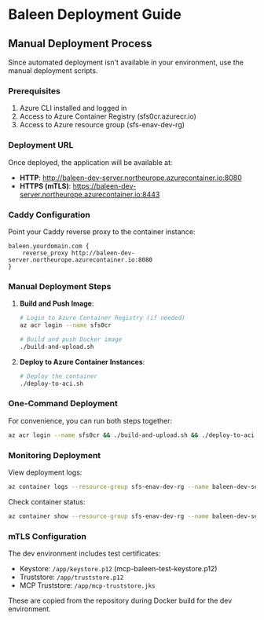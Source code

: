 # Baleen Deployment Guide

## Manual Deployment Process

Since automated deployment isn't available in your environment, use the manual deployment scripts.

### Prerequisites

1. Azure CLI installed and logged in
2. Access to Azure Container Registry (sfs0cr.azurecr.io)
3. Access to Azure resource group (sfs-enav-dev-rg)

### Deployment URL

Once deployed, the application will be available at:
- **HTTP**: http://baleen-dev-server.northeurope.azurecontainer.io:8080
- **HTTPS (mTLS)**: https://baleen-dev-server.northeurope.azurecontainer.io:8443

### Caddy Configuration

Point your Caddy reverse proxy to the container instance:

```caddy
baleen.yourdomain.com {
    reverse_proxy http://baleen-dev-server.northeurope.azurecontainer.io:8080
}
```

### Manual Deployment Steps

1. **Build and Push Image**:
   ```bash
   # Login to Azure Container Registry (if needed)
   az acr login --name sfs0cr
   
   # Build and push Docker image
   ./build-and-upload.sh
   ```

2. **Deploy to Azure Container Instances**:
   ```bash
   # Deploy the container
   ./deploy-to-aci.sh
   ```

### One-Command Deployment

For convenience, you can run both steps together:
```bash
az acr login --name sfs0cr && ./build-and-upload.sh && ./deploy-to-aci.sh
```

### Monitoring Deployment

View deployment logs:
```bash
az container logs --resource-group sfs-enav-dev-rg --name baleen-dev-server --follow
```

Check container status:
```bash
az container show --resource-group sfs-enav-dev-rg --name baleen-dev-server
```

### mTLS Configuration

The dev environment includes test certificates:
- Keystore: `/app/keystore.p12` (mcp-baleen-test-keystore.p12)
- Truststore: `/app/truststore.p12`
- MCP Truststore: `/app/mcp-truststore.jks`

These are copied from the repository during Docker build for the dev environment.